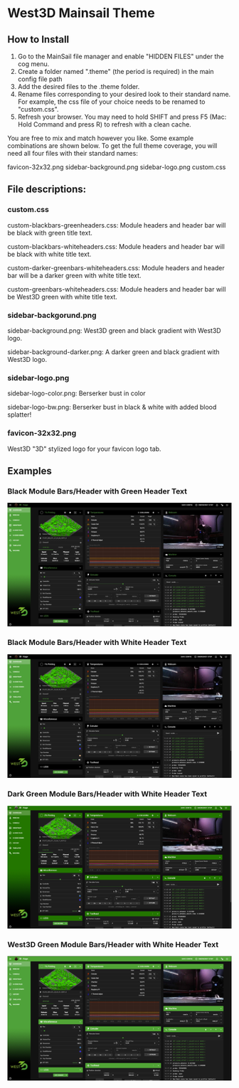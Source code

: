 # West3D Mainsail Theme

## How to Install

1. Go to the MainSail file manager and enable "HIDDEN FILES" under the cog menu.
2. Create a folder named ".theme" (the period is required) in the main config file path
3. Add the desired files to the .theme folder.  
4. Rename files corresponding to your desired look to their standard name.  For example, the css file of your choice needs to be renamed to "custom.css".
5. Refresh your browser.  You may need to hold SHIFT and press F5 (Mac: Hold Command and press R) to refresh with a clean cache. 

You are free to mix and match however you like.  Some example combinations are shown below.  To get the full theme coverage, you will need all four files with their standard names:

favicon-32x32.png
sidebar-background.png
sidebar-logo.png
custom.css

## File descriptions:

### custom.css

custom-blackbars-greenheaders.css: Module headers and header bar will be black with green title text.

custom-blackbars-whiteheaders.css: Module headers and header bar will be black with white title text.

custom-darker-greenbars-whiteheaders.css: Module headers and header bar will be a darker green with white title text.

custom-greenbars-whiteheaders.css: Module headers and header bar will be West3D green with white title text.

### sidebar-backgorund.png

sidebar-background.png: West3D green and black gradient with West3D logo.

sidebar-background-darker.png: A darker green and black gradient with West3D logo.

### sidebar-logo.png

sidebar-logo-color.png: Berserker bust in color

sidebar-logo-bw.png: Berserker bust in black & white with added blood splatter!

### favicon-32x32.png

West3D "3D" stylized logo for your favicon logo tab.  

## Examples

### Black Module Bars/Header with Green Header Text
![West3D Green Module Bars/Header with White Header Text](https://github.com/oogoom/Voron-Mods/blob/main/Themes/Mainsail%20-%20West3D/greenJustRight.jpg)

### Black Module Bars/Header with White Header Text
![West3D Green Module Bars/Header with White Header Text](https://github.com/oogoom/Voron-Mods/blob/main/Themes/Mainsail%20-%20West3D/greenLight.jpg)

### Dark Green Module Bars/Header with White Header Text
![West3D Green Module Bars/Header with White Header Text](https://github.com/oogoom/Voron-Mods/blob/main/Themes/Mainsail%20-%20West3D/greenDarkerHeavy.jpg)

### West3D Green Module Bars/Header with White Header Text
![West3D Green Module Bars/Header with White Header Text](https://github.com/oogoom/Voron-Mods/blob/main/Themes/Mainsail%20-%20West3D/greenHeavy.jpg)
